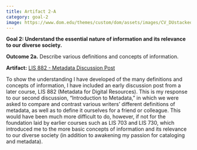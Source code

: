 ```yaml
---
title: Artifact 2-A
category: goal-2
image: https://www.dom.edu/themes/custom/dom/assets/images/CV_DUstacked_PMS295.png
---
```


**Goal 2: Understand the essential nature of information and its relevance to our diverse society.**

**Outcome 2a.** Describe various definitions and concepts of information.

**Artifact:** [LIS 882 - Metadata Discussion Post](https://docs.google.com/document/d/1Dh5eeqC4Hb1ei3OEH93dMeO86xJyX_bxGA6D5ry66cM/edit?usp=sharing)

To show the understanding I have developed of the many definitions and concepts of information, I have included an early discussion post from a later course, LIS 882 (Metadata for Digital Resources). This is my response to our second discussion, “Introduction to Metadata,” in which we were asked to compare and contrast various writers’ different definitions of metadata, as well as to define it ourselves for a friend or colleague. This would have been much more difficult to do, however, if not for the foundation laid by earlier courses such as LIS 703 and LIS 730, which introduced me to the more basic concepts of information and its relevance to our diverse society (in addition to  awakening my passion for cataloging and metadata).